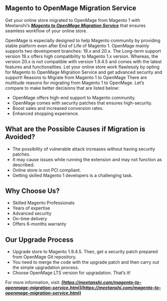 ## Magento to OpenMage Migration Service
Get your online store migrated to OpenMage from Magento 1 with Meetanshi’s ***[Magento to OpenMage Migration Service](https://meetanshi.com/magento-to-openmage-migration-service.html)*** that ensures seamless workflow of your online store.

OpenMage is especially designed to help Magento community by providing stable platform even after End of Life of Magento 1.
 OpenMage mainly supports two development branches: 19.x and 20.x. The Long-term support version 19.x offers high compatibility to Magento 1.x version. Whereas, the version 20.x is not compatible with version 1.9.4.5 and comes with the latest features and functionalities.
 Let your online store work flawlessly by opting for Magento to OpenMage Migration Service and get advanced security and support!
Reasons to Migrate from Magento 1 to OpenMage
There are multitude reasons for migrating from Magento 1 to OpenMage. Let’s compare to make better decisions that are listed below:
*  OpenMage offers high-end support to Magento community.
*  OpenMage comes with security patches that ensures high-security.
*   Boost sales and increased conversion rates.
*   Enhanced shopping experience.
## What are the Possible Causes if Migration is Avoided?
*  The possibility of vulnerable attack increases without having security patches.
*  It may cause issues while running the extension and may not function as described.
*  Online store is not PCI compliant.
*  Getting skilled Magento 1 developers is a challenging task.
## Why Choose Us?
*  Skilled Magento Professionals
*  Years of expertise
*   Advanced security
*  On-time delivery
*   Offers 6-months warranty
## Our Upgrade Process
*  Upgrade store to Magento 1.9.4.5. Then, get a security patch prepared from OpenMage Git repository.
*  You need to merge the code with the upgrade patch and then carry out the simple upgradation process.
*  Choose OpenMage LTS version for upgradation.
That’s it!
 
For more information, visit: ***[https://meetanshi.com/magento-to-openmage-migration-service.html](https://meetanshi.com/magento-to-openmage-migration-service.html)***
 
 
 

